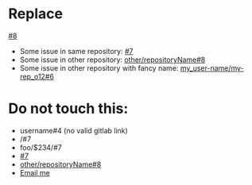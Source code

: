 # Replace

[#8](https://gitlab.com/username/repository/-/issues/8)

-   Some issue in same repository:
    [#7](https://gitlab.com/username/repository/-/issues/7)
-   Some issue in other repository:
    [other/repositoryName#8](https://gitlab.com/other/repositoryName/-/issues/8)
-   Some issue in other repository with fancy name:
    [my_user-name/my-rep_o12#6](https://gitlab.com/my_user-name/my-rep_o12/-/issues/6)

# Do not touch this:

-   username#4 (no valid gitlab link)
-   /#7
-   foo/$234/#7
-   [#7](http://shouldnottouchthis/)
-   [other/repositoryName#8](http://shouldnottouchthis/)
-   [Email me](MAILTO:example@example.com)
